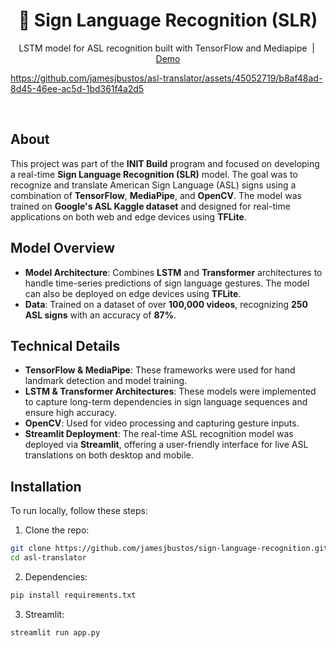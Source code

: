 <h1 align="center">🤟 Sign Language Recognition (SLR)</h1>

<p align="center">
    <a>LSTM model for ASL recognition built with TensorFlow and Mediapipe</a>‎ ‎ |‎ ‎ <a href="https://slr.jamesjbustos.com/">Demo</a>
    <br>
</p>

https://github.com/jamesjbustos/asl-translator/assets/45052719/b8af48ad-8d45-46ee-ac5d-1bd361f4a2d5

<br>

## About

This project was part of the **INIT Build** program and focused on developing a real-time **Sign Language Recognition (SLR)** model. The goal was to recognize and translate American Sign Language (ASL) signs using a combination of **TensorFlow**, **MediaPipe**, and **OpenCV**. The model was trained on **Google's ASL Kaggle dataset** and designed for real-time applications on both web and edge devices using **TFLite**.

## Model Overview

- **Model Architecture**: Combines **LSTM** and **Transformer** architectures to handle time-series predictions of sign language gestures. The model can also be deployed on edge devices using **TFLite**.
- **Data**: Trained on a dataset of over **100,000 videos**, recognizing **250 ASL signs** with an accuracy of **87%**.

## Technical Details

- **TensorFlow & MediaPipe**: These frameworks were used for hand landmark detection and model training.
- **LSTM & Transformer Architectures**: These models were implemented to capture long-term dependencies in sign language sequences and ensure high accuracy.
- **OpenCV**: Used for video processing and capturing gesture inputs.
- **Streamlit Deployment**: The real-time ASL recognition model was deployed via **Streamlit**, offering a user-friendly interface for live ASL translations on both desktop and mobile.


## Installation

To run locally, follow these steps:

1. Clone the repo:

```bash
git clone https://github.com/jamesjbustos/sign-language-recognition.git
cd asl-translator
```

2. Dependencies:

```bash
pip install requirements.txt
```

3. Streamlit:

```bash
streamlit run app.py
```
